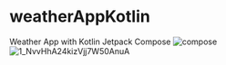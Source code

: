 # weatherAppKotlin
Weather App with Kotlin Jetpack Compose
![compose](https://github.com/user-attachments/assets/4f9631f2-87a8-4881-a3c2-4c1bcfd2ddc7)
![1_NvvHhA24kizVjj7W50AnuA](https://github.com/user-attachments/assets/37e1ab5e-866f-4037-b712-98cc748c0d81)

